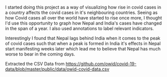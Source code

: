 I started doing this project as a way of visualizing how rise in covid cases in a country affects the covid cases in it's neighbouring countries. Seeing as how Covid cases all over the world have started to rise once more, I thought I'd use this opportunity to graph how Nepal and India's cases have changed in the span of a year.
I also used annotations to label relevant indicators.

Interestingly I found that Nepal lags behind India when it comes to the peak of covid cases such that when a peak is formed in India it's effects in Nepal start manifesting weeks later which lead me to believe that Nepal has much worse to bear in the coming days.

Extracted the CSV Data from https://github.com/owid/covid-19-data/blob/master/public/data/owid-covid-data.csv
